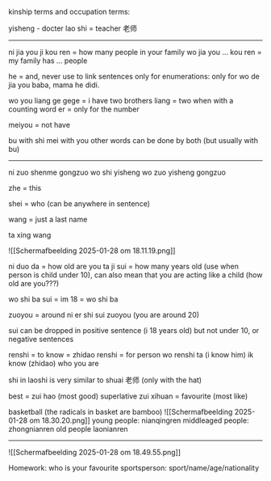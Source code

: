kinship terms and occupation terms:

yisheng - docter
lao shi = teacher 老师

---

ni jia you ji kou ren = how many people in your family
wo jia you ... kou ren = my family has ...  people

he = and, never use to link sentences only for enumerations:
only for wo de jia you baba, mama he didi.

wo you liang ge gege = i have two brothers
liang = two when with a counting word
er = only for the number

meiyou = not have

bu with shi
mei  with you
other words can be done by both (but usually with bu)

---
ni zuo shenme gongzuo
wo shi yisheng
wo zuo yisheng gongzuo

zhe = this

shei = who (can be anywhere in sentence)

wang = just a last name

ta xing wang

![[Scherm­afbeelding 2025-01-28 om 18.11.19.png]]

ni duo da = how old are you
ta ji sui = how many years old (use when person is child under 10), can also mean that you are acting like a child (how old are you???)

wo shi ba sui = im 18 = wo shi ba

zuoyou = around
ni er shi sui zuoyou (you are around 20)

sui can be dropped in positive sentence (i 18 years old)
but not under 10, or negative sentences

renshi = to know = zhidao
renshi = for person
wo renshi ta (i know him)
ik know (zhidao) who you are

shi in laoshi is very similar to shuai 老师 (only with the hat)

best = zui hao (most good) superlative
zui xihuan = favourite (most like)


basketball (the radicals in basket are bamboo)
![[Scherm­afbeelding 2025-01-28 om 18.30.20.png]]
young people:
nianqingren
middleaged people:
zhongnianren
old people
laonianren

---

![[Scherm­afbeelding 2025-01-28 om 18.49.55.png]]


Homework:
who is your favourite sportsperson:
sport/name/age/nationality